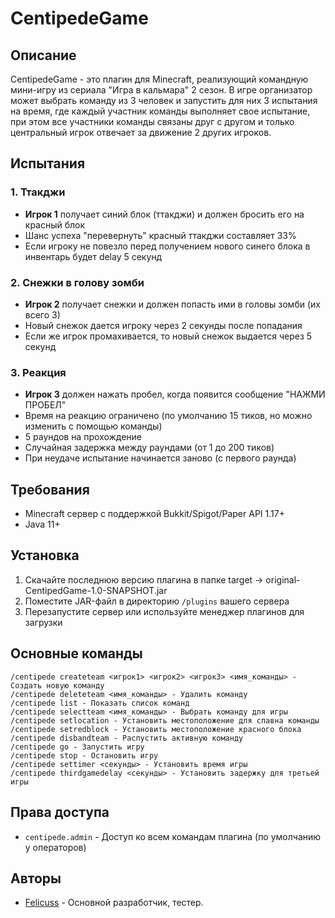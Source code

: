 # CentipedeGame

## Описание
CentipedeGame - это плагин для Minecraft, реализующий командную мини-игру из сериала "Игра в кальмара" 2 сезон. В игре организатор может выбрать команду из 3 человек и запустить для них 3 испытания на время, где каждый участник команды выполняет свое испытание, при этом все участники команды связаны друг с другом и только центральный игрок отвечает за движение 2 других игроков.

## Испытания
### 1. Ттакджи
- **Игрок 1** получает синий блок (ттакджи) и должен бросить его на красный блок
- Шанс успеха "перевернуть" красный ттакджи составляет 33%
- Если игроку не повезло перед получением нового синего блока в инвентарь будет delay 5 секунд

### 2. Снежки в голову зомби
- **Игрок 2** получает снежки и должен попасть ими в головы зомби (их всего 3)
- Новый снежок дается игроку через 2 секунды после попадания
- Если же игрок промахивается, то новый снежок выдается через 5 секунд
  
### 3. Реакция
- **Игрок 3** должен нажать пробел, когда появится сообщение "НАЖМИ ПРОБЕЛ"
- Время на реакцию ограничено (по умолчанию 15 тиков, но можно изменить с помощью команды)
- 5 раундов на прохождение
- Случайная задержка между раундами (от 1 до 200 тиков)
- При неудаче испытание начинается заново (с первого раунда)

## Требования
- Minecraft сервер с поддержкой Bukkit/Spigot/Paper API 1.17+
- Java 11+

## Установка
1. Скачайте последнюю версию плагина в папке target -> original-CentipedGame-1.0-SNAPSHOT.jar
2. Поместите JAR-файл в директорию `/plugins` вашего сервера
3. Перезапустите сервер или используйте менеджер плагинов для загрузки

## Основные команды
```
/centipede createteam <игрок1> <игрок2> <игрок3> <имя_команды> - Создать новую команду
/centipede deleteteam <имя_команды> - Удалить команду
/centipede list - Показать список команд
/centipede selectteam <имя_команды> - Выбрать команду для игры
/centipede setlocation - Установить местоположение для спавна команды
/centipede setredblock - Установить местоположение красного блока
/centipede disbandteam - Распустить активную команду
/centipede go - Запустить игру
/centipede stop - Остановить игру
/centipede settimer <секунды> - Установить время игры
/centipede thirdgamedelay <секунды> - Установить задержку для третьей игры
```
  
## Права доступа
- `centipede.admin` - Доступ ко всем командам плагина (по умолчанию у операторов)


## Авторы
- [Felicuss](https://github.com/Felicuss) - Основной разработчик, тестер.
